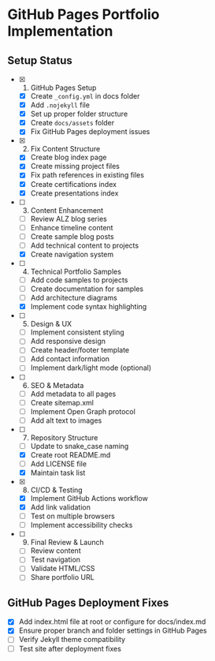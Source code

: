 # GitHub Pages Portfolio Implementation

## Setup Status
- [x] 1. GitHub Pages Setup
  - [x] Create `_config.yml` in docs folder
  - [x] Add `.nojekyll` file 
  - [x] Set up proper folder structure
  - [x] Create `docs/assets` folder
  - [x] Fix GitHub Pages deployment issues

- [x] 2. Fix Content Structure
  - [x] Create blog index page
  - [x] Create missing project files
  - [x] Fix path references in existing files
  - [x] Create certifications index
  - [x] Create presentations index

- [ ] 3. Content Enhancement
  - [ ] Review ALZ blog series
  - [ ] Enhance timeline content
  - [ ] Create sample blog posts
  - [ ] Add technical content to projects
  - [x] Create navigation system

- [ ] 4. Technical Portfolio Samples
  - [ ] Add code samples to projects
  - [ ] Create documentation for samples
  - [ ] Add architecture diagrams
  - [x] Implement code syntax highlighting

- [ ] 5. Design & UX
  - [ ] Implement consistent styling
  - [ ] Add responsive design
  - [ ] Create header/footer template
  - [ ] Add contact information
  - [ ] Implement dark/light mode (optional)

- [ ] 6. SEO & Metadata
  - [ ] Add metadata to all pages
  - [ ] Create sitemap.xml
  - [ ] Implement Open Graph protocol
  - [ ] Add alt text to images

- [ ] 7. Repository Structure
  - [ ] Update to snake_case naming
  - [x] Create root README.md
  - [ ] Add LICENSE file
  - [x] Maintain task list

- [x] 8. CI/CD & Testing
  - [x] Implement GitHub Actions workflow
  - [x] Add link validation
  - [ ] Test on multiple browsers
  - [ ] Implement accessibility checks

- [ ] 9. Final Review & Launch
  - [ ] Review content
  - [ ] Test navigation
  - [ ] Validate HTML/CSS
  - [ ] Share portfolio URL

## GitHub Pages Deployment Fixes
- [x] Add index.html file at root or configure for docs/index.md
- [x] Ensure proper branch and folder settings in GitHub Pages
- [ ] Verify Jekyll theme compatibility
- [ ] Test site after deployment fixes